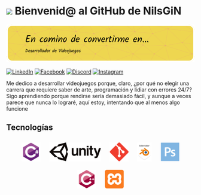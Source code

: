 # <img src = "https://i.giphy.com/media/v1.Y2lkPTc5MGI3NjExcHltNGw5emdwNGp2bm5uM3pwcWgyejBuOXhiaDM3YWlkamQ0ZDUwZyZlcD12MV9pbnRlcm5hbF9naWZfYnlfaWQmY3Q9cw/WLCvUMcxrclUaxRddL/giphy.gif" width = 200> Bienvenid@ al GitHub de NilsGiN
![Banner de NilsGiN](banner_git.png)

[![LinkedIn](https://img.shields.io/badge/linkedin-%230077B5.svg?style=for-the-badge&logo=linkedin&logoColor=white)](https://www.linkedin.com/in/nils-giles-ab07a6280/)
[![Facebook](https://img.shields.io/badge/Facebook-%231877F2.svg?style=for-the-badge&logo=Facebook&logoColor=white)](https://www.facebook.com/profile.php?id=100014145273057)
[![Discord](https://img.shields.io/badge/Discord-%235865F2.svg?style=for-the-badge&logo=discord&logoColor=white)](https://discord.com/channels/@me)
[![Instagram](https://img.shields.io/badge/Instagram-%23E4405F.svg?style=for-the-badge&logo=Instagram&logoColor=white)](https://www.instagram.com/nilsegn20/)

Me dedico a desarrollar videojuegos porque, claro, ¿por qué no elegir una carrera que requiere saber de arte, programación y lidiar con errores 24/7? Sigo aprendiendo porque rendirse sería demasiado fácil, y aunque a veces parece que nunca lo lograré, aquí estoy, intentando que al menos algo funcione

## Tecnologías
<div align="center">  
<a href="https://docs.microsoft.com/en-us/dotnet/csharp/" target="_blank"><img style="margin: 10px" src="Lenguajes/csharp.svg" alt="C#" height="50" /></a>  
<a href="https://unity.com/" target="_blank"><img style="margin: 10px" src="Lenguajes/unity.png" alt="Unity" height="50" /></a>  
<a href="https://github.com/" target="_blank"><img style="margin: 10px" src="Lenguajes/git.svg" alt="Git" height="50" /></a>  
<a href="https://www.blender.org/" target="_blank"><img style="margin: 10px" src="Lenguajes/blender.svg" alt="Blender" height="50" /></a>  
<a href="https://www.adobe.com/in/products/photoshop.html" target="_blank"><img style="margin: 10px" src="Lenguajes/photoshop.svg" alt="Photoshop" height="50" /></a>  
<a href="https://www.cplusplus.com/" target="_blank"><img style="margin: 10px" src="Lenguajes/cplusplus.svg" alt="C++" height="50" /></a>  
<a href="https://www.apachefriends.org/" target="_blank"><img style="margin: 10px" src="Lenguajes/xampp.png" alt="XAMPP" height="50" /></a>

<!--
**NilsGiN/NilsGiN** is a ✨ _special_ ✨ repository because its `README.md` (this file) appears on your GitHub profile.

Here are some ideas to get you started:

- 🔭 I’m currently working on ...
- 🌱 I’m currently learning ...
- 👯 I’m looking to collaborate on ...
- 🤔 I’m looking for help with ...
- 💬 Ask me about ...
- 📫 How to reach me: ...
- 😄 Pronouns: ...
- ⚡ Fun fact: ...
-->
